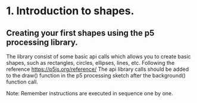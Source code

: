 # 1. Introduction to shapes.

## Creating your first shapes using the p5 processing library.

The library consist of some basic api calls which allows you to create basic shapes, such as rectangles, circles, ellipses, lines, etc.
Following the reference https://p5js.org/reference/
The api library calls should be added to the draw() function in the p5 processing sketch after the background() function call.

Note: Remember instructions are executed in sequence one by one.
